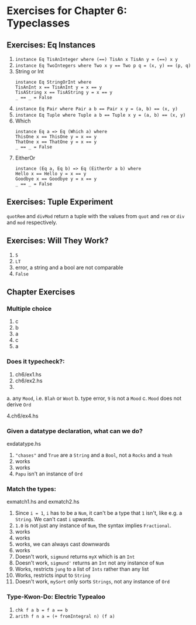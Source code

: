 # Exercises for Chapter 6: Typeclasses

## Exercises: Eq Instances

1. `instance Eq TisAnInteger where (==) TisAn x TisAn y = (==) x y`
2. `instance Eq TwoIntegers where Two x y == Two p q = (x, y) == (p, q)`
3. String or Int
   ```
   instance Eq StringOrInt where 
   TisAnInt x == TisAnInt y = x == y
   TisAString x == TisAString y = x == y
   _ == _ = False
   ```
4. `instance Eq Pair where Pair a b == Pair x y = (a, b) == (x, y)`
5. `instance Eq Tuple where Tuple a b == Tuple x y = (a, b) == (x, y)`
6. Which
   ``` 
   instance Eq a => Eq (Which a) where 
   ThisOne x == ThisOne y = x == y
   ThatOne x == ThatOne y = x == y
   _ == _ = False
   ```
7. EitherOr
   ```
   instance (Eq a, Eq b) => Eq (EitherOr a b) where 
   Hello x == Hello y = x == y
   Goodbye x == Goodbye y = x == y 
   _ == _ = False
   ```
 
## Exercises: Tuple Experiment

`quotRem` and `divMod` return a tuple with the values from `quot` and `rem` or 
`div` and `mod` respectively.

## Exercises: Will They Work?

1. `5`
2. `LT`
3. error, a string and a bool are not comparable
4. `False`

## Chapter Exercises

### Multiple choice

1. c
2. b
3. a
4. c
5. a

### Does it typecheck?:

1. ch6/ex1.hs 
2. ch6/ex2.hs
3. 
  a. any `Mood`, i.e. `Blah` or `Woot`
  b. type error, `9` is not a `Mood`
  c. `Mood` does not derive `Ord`

4.ch6/ex4.hs

### Given a datatype declaration, what can we do?
exdatatype.hs

1. `"chases"` and `True` are a `String` and a `Bool`, not a `Rocks` and a `Yeah`
2. works
3. works
4. `Papu` isn't an instance of `Ord`

### Match the types:

exmatch1.hs and exmatch2.hs

1. Since `i = 1`, `i` has to be a `Num`, it can't be a type that `1` isn't,
like e.g.  a `String`. We can't cast `i` upwards.
2. `1.0` is not just any instance of `Num`, the syntax implies `Fractional`.
3. works
4. works
5. works, we can always cast downwards
6. works
7. Doesn't work, `sigmund` returns `myX` which is an `Int`
8. Doesn't work, `sigmund'` returns an `Int` not any instance of `Num`
9. Works, restricts `jung` to a list of `Ints` rather than any list
10. Works, restricts input to `String`
11. Doesn't work, `mySort` only sorts `Strings`, not any instance of `Ord`

### Type-Kwon-Do: Electric Typealoo

1. `chk f a b = f a == b`
2. `arith f n a = (+ fromIntegral n) (f a)`


